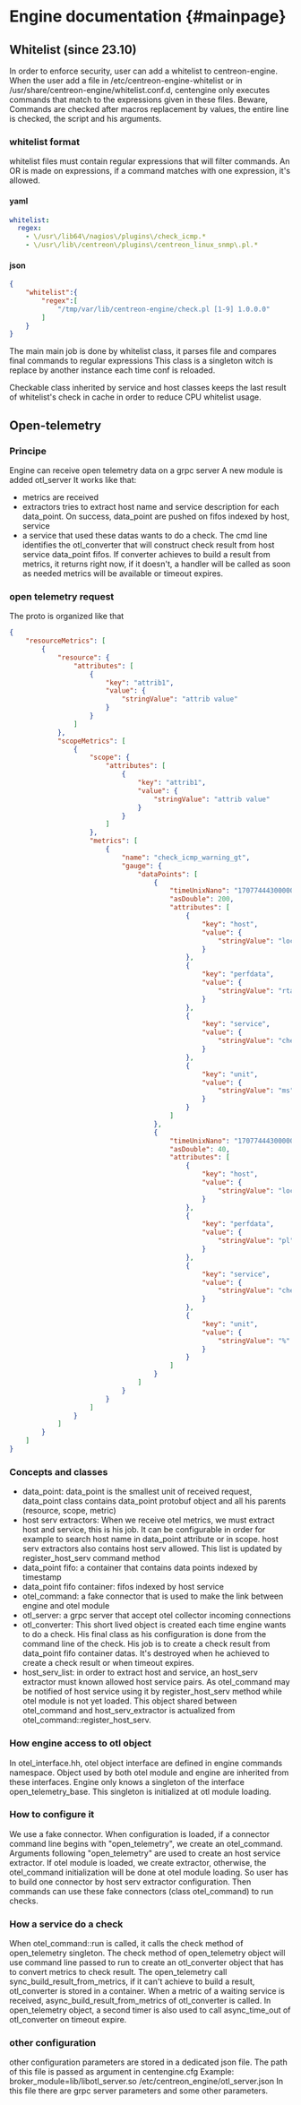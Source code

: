# Engine documentation {#mainpage}

## Whitelist (since 23.10)

In order to enforce security, user can add a whitelist to centreon-engine.
When the user add a file in /etc/centreon-engine-whitelist or in /usr/share/centreon-engine/whitelist.conf.d, centengine only executes commands that match to the expressions given in these files.
Beware, Commands are checked after macros replacement by values, the entire line is checked, the script and his arguments.

### whitelist format
whitelist files must contain regular expressions that will filter commands. An OR is made on expressions, if a command matches with one expression, it's allowed.
#### yaml
```yaml
whitelist:
  regex:
    - \/usr\/lib64\/nagios\/plugins\/check_icmp.*
    - \/usr\/lib\/centreon\/plugins\/centreon_linux_snmp\.pl.*
```
#### json
```json
{
    "whitelist":{
        "regex":[
            "/tmp/var/lib/centreon-engine/check.pl [1-9] 1.0.0.0"
        ]
    }
}
```

The main main job is done by whitelist class, it parses file and compares final commands to regular expressions
This class is a singleton witch is replace by another instance each time conf is reloaded.

Checkable class inherited by service and host classes keeps the last result of whitelist's check in cache in order to reduce CPU whitelist usage.


## Open-telemetry
### Principe
Engine can receive open telemetry data on a grpc server
A new module is added otl_server
It works like that:
* metrics are received
* extractors tries to extract host name and service description for each data_point. On success, data_point are pushed on fifos indexed by host, service
* a service that used these datas wants to do a check. The cmd line identifies the otl_converter that will construct check result from host service data_point fifos. If converter achieves to build a result from metrics, it returns right now, if it doesn't, a handler will be called as soon as needed metrics will be available or timeout expires.

### open telemetry request
The proto is organized like that
```json
{
    "resourceMetrics": [
        {
            "resource": {
                "attributes": [
                    {
                        "key": "attrib1",
                        "value": {
                            "stringValue": "attrib value"
                        }
                    }
                ]
            },
            "scopeMetrics": [
                {
                    "scope": {
                        "attributes": [
                            {
                                "key": "attrib1",
                                "value": {
                                    "stringValue": "attrib value"
                                }
                            }
                        ]
                    },
                    "metrics": [
                        {
                            "name": "check_icmp_warning_gt",
                            "gauge": {
                                "dataPoints": [
                                    {
                                        "timeUnixNano": "1707744430000000000",
                                        "asDouble": 200,
                                        "attributes": [
                                            {
                                                "key": "host",
                                                "value": {
                                                    "stringValue": "localhost"
                                                }
                                            },
                                            {
                                                "key": "perfdata",
                                                "value": {
                                                    "stringValue": "rta"
                                                }
                                            },
                                            {
                                                "key": "service",
                                                "value": {
                                                    "stringValue": "check_icmp"
                                                }
                                            },
                                            {
                                                "key": "unit",
                                                "value": {
                                                    "stringValue": "ms"
                                                }
                                            }
                                        ]
                                    },
                                    {
                                        "timeUnixNano": "1707744430000000000",
                                        "asDouble": 40,
                                        "attributes": [
                                            {
                                                "key": "host",
                                                "value": {
                                                    "stringValue": "localhost"
                                                }
                                            },
                                            {
                                                "key": "perfdata",
                                                "value": {
                                                    "stringValue": "pl"
                                                }
                                            },
                                            {
                                                "key": "service",
                                                "value": {
                                                    "stringValue": "check_icmp"
                                                }
                                            },
                                            {
                                                "key": "unit",
                                                "value": {
                                                    "stringValue": "%"
                                                }
                                            }
                                        ]
                                    }
                                ]
                            }
                        }
                    ]
                }
            ]
        }
    ]
}

```

### Concepts and classes
* data_point: data_point is the smallest unit of received request, data_point class contains data_point protobuf object and all his parents (resource, scope, metric)
* host serv extractors: When we receive otel metrics, we must extract host and service, this is his job. It can be configurable in order for example to search host name in data_point attribute or in scope. host serv extractors also contains host serv allowed. This list is updated by register_host_serv command method
* data_point fifo: a container that contains data points indexed by timestamp
* data_point fifo container: fifos indexed by host service
* otel_command: a fake connector that is used to make the link between engine and otel module
* otl_server: a grpc server that accept otel collector incoming connections
* otl_converter: This short lived object is created each time engine wants to do a check. His final class as his configuration is done from the command line of the check. His job is to create a check result from data_point fifo container datas. It's destroyed when he achieved to create a check result or when timeout expires.
* host_serv_list: in order to extract host and service, an host_serv extractor must known allowed host service pairs. As otel_command may be notified of host service using it by register_host_serv method while otel module is not yet loaded. This object shared between otel_command and host_serv_extractor is actualized from otel_command::register_host_serv.

### How engine access to otl object
In otel_interface.hh, otel object interface are defined in engine commands namespace.
Object used by both otel module and engine are inherited from these interfaces.
Engine only knows a singleton of the interface open_telemetry_base. This singleton is initialized at otl module loading.

### How to configure it
We use a fake connector. When configuration is loaded, if a connector command line begins with "open_telemetry", we create an otel_command. Arguments following "open_telemetry" are used to create an host service extractor. If otel module is loaded, we create extractor, otherwise, the otel_command initialization will be done at otel module loading.
So user has to build one connector by host serv extractor configuration.
Then commands can use these fake connectors (class otel_command) to run checks.

### How a service do a check
When otel_command::run is called, it calls the check method of open_telemetry singleton.
The check method of open_telemetry object will use command line passed to run to create an otl_converter object that has to convert metrics to check result.
The open_telemetry call sync_build_result_from_metrics, if it can't achieve to build a result, otl_converter is stored in a container.
When a metric of a waiting service is received, async_build_result_from_metrics of otl_converter is called.
In open_telemetry object, a second timer is also used to call async_time_out of otl_converter on timeout expire.

### other configuration
other configuration parameters are stored in a dedicated json file. The path of this file is passed as argument in centengine.cfg
Example: broker_module=lib/libotl_server.so /etc/centreon_engine/otl_server.json
In this file there are grpc server parameters and some other parameters.

